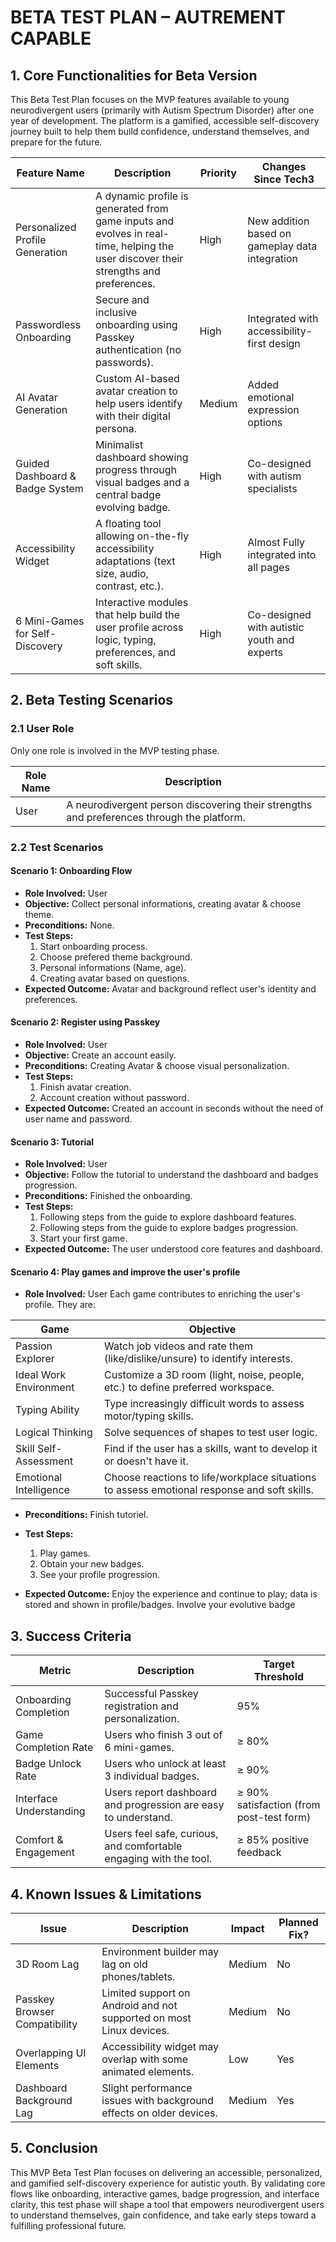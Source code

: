 # BETA TEST PLAN – AUTREMENT CAPABLE

## 1. Core Functionalities for Beta Version

This Beta Test Plan focuses on the MVP features available to young neurodivergent users (primarily with Autism Spectrum Disorder) after one year of development. The platform is a gamified, accessible self-discovery journey built to help them build confidence, understand themselves, and prepare for the future.

| **Feature Name**                | **Description**                                                                                                                      | **Priority** | **Changes Since Tech3**                         |
| ------------------------------- | ------------------------------------------------------------------------------------------------------------------------------------ | ------------ | ----------------------------------------------- |
| Personalized Profile Generation | A dynamic profile is generated from game inputs and evolves in real-time, helping the user discover their strengths and preferences. | High         | New addition based on gameplay data integration |
| Passwordless Onboarding         | Secure and inclusive onboarding using Passkey authentication (no passwords).                                                         | High         | Integrated with accessibility-first design      |
| AI Avatar Generation            | Custom AI-based avatar creation to help users identify with their digital persona.                                                   | Medium       | Added emotional expression options              |
| Guided Dashboard & Badge System | Minimalist dashboard showing progress through visual badges and a central badge evolving badge.                                      | High         | Co-designed with autism specialists             |
| Accessibility Widget            | A floating tool allowing on-the-fly accessibility adaptations (text size, audio, contrast, etc.).                                    | High         | Almost Fully integrated into all pages          |
| 6 Mini-Games for Self-Discovery | Interactive modules that help build the user profile across logic, typing, preferences, and soft skills.                             | High         | Co-designed with autistic youth and experts     |

## 2. Beta Testing Scenarios

### 2.1 User Role

Only one role is involved in the MVP testing phase.

| **Role Name** | **Description**                                                                           |
| ------------- | ----------------------------------------------------------------------------------------- |
| User          | A neurodivergent person discovering their strengths and preferences through the platform. |

### 2.2 Test Scenarios

#### Scenario 1: Onboarding Flow

- **Role Involved:** User
- **Objective:** Collect personal informations, creating avatar & choose theme.
- **Preconditions:** None.
- **Test Steps:**
  1. Start onboarding process.
  2. Choose prefered theme background.
  3. Personal informations (Name, age).
  4. Creating avatar based on questions.
- **Expected Outcome:** Avatar and background reflect user's identity and preferences.

#### Scenario 2: Register using Passkey

- **Role Involved:** User
- **Objective:** Create an account easily.
- **Preconditions:** Creating Avatar & choose visual personalization.
- **Test Steps:**
  1. Finish avatar creation.
  2. Account creation without password.
- **Expected Outcome:** Created an account in seconds without the need of user name and password.

#### Scenario 3: Tutorial

- **Role Involved:** User
- **Objective:** Follow the tutorial to understand the dashboard and badges progression.
- **Preconditions:** Finished the onboarding.
- **Test Steps:**
  1. Following steps from the guide to explore dashboard features.
  2. Following steps from the guide to explore badges progression.
  3. Start your first game.
- **Expected Outcome:** The user understood core features and dashboard.

#### Scenario 4: Play games and improve the user's profile

- **Role Involved:** User
  Each game contributes to enriching the user's profile. They are:

| **Game**               | **Objective**                                                                               |
| ---------------------- | ------------------------------------------------------------------------------------------- |
| Passion Explorer       | Watch job videos and rate them (like/dislike/unsure) to identify interests.                 |
| Ideal Work Environment | Customize a 3D room (light, noise, people, etc.) to define preferred workspace.             |
| Typing Ability         | Type increasingly difficult words to assess motor/typing skills.                            |
| Logical Thinking       | Solve sequences of shapes to test user logic.                                               |
| Skill Self-Assessment  | Find if the user has a skills, want to develop it or doesn't have it.                       |
| Emotional Intelligence | Choose reactions to life/workplace situations to assess emotional response and soft skills. |

- **Preconditions:** Finish tutoriel.
- **Test Steps:**

  1.  Play games.
  2.  Obtain your new badges.
  3.  See your profile progression.

- **Expected Outcome:** Enjoy the experience and continue to play; data is stored and shown in profile/badges. Involve your evolutive badge

## 3. Success Criteria

| **Metric**              | **Description**                                                   | **Target Threshold**                     |
| ----------------------- | ----------------------------------------------------------------- | ---------------------------------------- |
| Onboarding Completion   | Successful Passkey registration and personalization.              | 95%                                      |
| Game Completion Rate    | Users who finish 3 out of 6 mini-games.                           | ≥ 80%                                    |
| Badge Unlock Rate       | Users who unlock at least 3 individual badges.                    | ≥ 90%                                    |
| Interface Understanding | Users report dashboard and progression are easy to understand.    | ≥ 90% satisfaction (from post-test form) |
| Comfort & Engagement    | Users feel safe, curious, and comfortable engaging with the tool. | ≥ 85% positive feedback                  |

## 4. Known Issues & Limitations

| **Issue**                     | **Description**                                                     | **Impact** | **Planned Fix?** |
| ----------------------------- | ------------------------------------------------------------------- | ---------- | ---------------- |
| 3D Room Lag                   | Environment builder may lag on old phones/tablets.                  | Medium     | No               |
| Passkey Browser Compatibility | Limited support on Android and not supported on most Linux devices. | Medium     | No               |
| Overlapping UI Elements       | Accessibility widget may overlap with some animated elements.       | Low        | Yes              |
| Dashboard Background Lag      | Slight performance issues with background effects on older devices. | Medium     | Yes              |

## 5. Conclusion

This MVP Beta Test Plan focuses on delivering an accessible, personalized, and gamified self-discovery experience for autistic youth. By validating core flows like onboarding, interactive games, badge progression, and interface clarity, this test phase will shape a tool that empowers neurodivergent users to understand themselves, gain confidence, and take early steps toward a fulfilling professional future.
